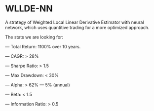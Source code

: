# WLLDE-NN
A strategy of Weighted Local Linear Derivative Estimator with neural network, which uses quantitive trading for a more optimized approach.


The stats we are looking for:

— Total Return: 1100% over 10 years.

— CAGR: > 28%

— Sharpe Ratio: > 1.5

— Max Drawdown: < 30%

— Alpha: > 62% — 5% (annual)

— Beta: < 1.5

— Information Ratio: > 0.5

